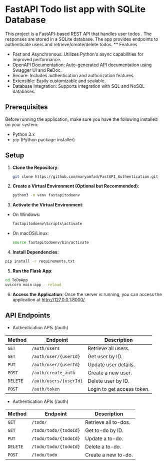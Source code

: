 


# FastAPI Todo list app with SQLite Database

This project is a FastAPI-based REST API that handles user todos . The responses are stored in a SQLite database. The app provides endpoints to authenticate users and retrieve/create/delete todos.
** Features
* Fast and Asynchronous: Utilizes Python's async capabilities for improved performance.
* OpenAPI Documentation: Auto-generated API documentation using Swagger UI and ReDoc.
* Secure: Includes authentication and authorization features.
* Extensible: Easily customizable and scalable.
* Database Integration: Supports integration with SQL and NoSQL databases.

## Prerequisites

Before running the application, make sure you have the following installed on your system:

- Python 3.x
- `pip` (Python package installer)

## Setup

1. **Clone the Repository**:
   ```bash
   git clone https://github.com/maryamfad/FastAPI_Authentication.git
   ```
2. **Create a Virtual Environment (Optional but Recommended)**:
   ```bash
   python3 -m venv fastapitodoenv
   ```
3. **Activate the Virtual Environment**:

* On Windows:
  ```bash
  fastapitodoenv\Scripts\activate

* On macOS/Linux:
  ```bash
  source fastapitodoenv/bin/activate

4. **Install Dependencies**:

```bash
pip install -r requirements.txt
```

5. **Run the Flask App**:
```bash
cd ToDoApp
uvicorn main:app --reload
```
6. **Access the Application**:
Once the server is running, you can access the application at http://127.0.0.1:8000/.



## API Endpoints
* Authentication APIs (/auth)

| Method | Endpoint                    | Description              |
|--------|-----------------------------|--------------------------|
| `GET`  | `/auth/users`               | Retrieve all users.      |
| `GET`  | `/auth/user/{userId}`       | Get user by ID.          |
| `PUT`  | `/auth/user/{userId}`       | Update user details.     |
| `POST` | `/auth/create_auth`         | Create a new user.       |
| `DELETE` | `/auth/users/{userId}`    | Delete user by ID.       |
| `POST` | `/auth/token`               | Login to get access token.|



* Authentication APIs (/auth)

| Method | Endpoint                    | Description              |
|--------|-----------------------------|--------------------------|
| `GET`  | `/todo/`                    | Retrieve all to-dos.     |
| `GET`  | `/todo/todo/{todoId}`       | Get to-do by ID.         |
| `PUT`  | `/todo/todo/{todoId}`       | Update a to-do.          |
| `DELETE` | `/todo/todo/{todoId}`     | Delete a to-do.          |
| `POST` | `/todo/todo`                | Create a new to-do.      |
